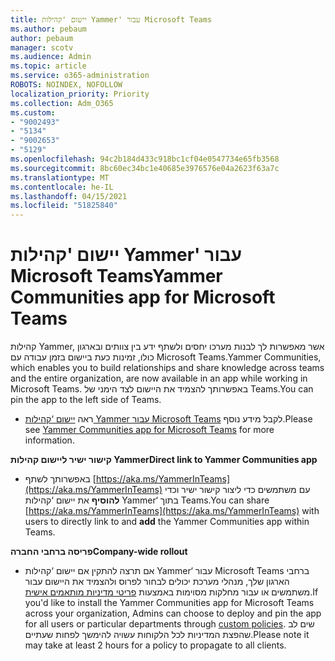 ```yaml
---
title: יישום 'קהילות Yammer' עבור Microsoft Teams
ms.author: pebaum
author: pebaum
manager: scotv
ms.audience: Admin
ms.topic: article
ms.service: o365-administration
ROBOTS: NOINDEX, NOFOLLOW
localization_priority: Priority
ms.collection: Adm_O365
ms.custom:
- "9002493"
- "5134"
- "9002653"
- "5129"
ms.openlocfilehash: 94c2b184d433c918bc1cf04e0547734e65fb3568
ms.sourcegitcommit: 8bc60ec34bc1e40685e3976576e04a2623f63a7c
ms.translationtype: MT
ms.contentlocale: he-IL
ms.lasthandoff: 04/15/2021
ms.locfileid: "51825840"
---
```

# <a name="yammer-communities-app-for-microsoft-teams"></a><span data-ttu-id="a6e89-102">יישום 'קהילות Yammer' עבור Microsoft Teams</span><span class="sxs-lookup"><span data-stu-id="a6e89-102">Yammer Communities app for Microsoft Teams</span></span>

<span data-ttu-id="a6e89-103">קהילות Yammer, אשר מאפשרות לך לבנות מערכו יחסים ולשתף ידע בין צוותים ובארגון כולו, זמינות כעת ביישום בזמן עבודה עם Microsoft Teams.</span><span class="sxs-lookup"><span data-stu-id="a6e89-103">Yammer Communities, which enables you to build relationships and share knowledge across teams and the entire organization, are now available in an app while working in Microsoft Teams.</span></span> <span data-ttu-id="a6e89-104">באפשרותך להצמיד את היישום לצד הימני של Teams.</span><span class="sxs-lookup"><span data-stu-id="a6e89-104">You can pin the app to the left side of Teams.</span></span> 

- <span data-ttu-id="a6e89-105">ראה [יישום ‘קהילות Yammer עבור Microsoft Teams](https://go.microsoft.com/fwlink/?linkid=2127757&clcid=0x409) לקבל מידע נוסף.</span><span class="sxs-lookup"><span data-stu-id="a6e89-105">Please see [Yammer Communities app for Microsoft Teams](https://go.microsoft.com/fwlink/?linkid=2127757&clcid=0x409) for more information.</span></span>

<span data-ttu-id="a6e89-106">**קישור ישיר ליישום קהילות Yammer**</span><span class="sxs-lookup"><span data-stu-id="a6e89-106">**Direct link to Yammer Communities app**</span></span>

- <span data-ttu-id="a6e89-107">באפשרותך לשתף [https://aka.ms/YammerInTeams](https://aka.ms/YammerInTeams) עם משתמשים כדי ליצור קישור ישיר וכדי **להוסיף** את יישום ‘קהילות Yammer‘ בתוך Teams.</span><span class="sxs-lookup"><span data-stu-id="a6e89-107">You can share [https://aka.ms/YammerInTeams](https://aka.ms/YammerInTeams) with users to directly link to and **add** the Yammer Communities app within Teams.</span></span>

<span data-ttu-id="a6e89-108">**פריסה ברחבי החברה**</span><span class="sxs-lookup"><span data-stu-id="a6e89-108">**Company-wide rollout**</span></span>

- <span data-ttu-id="a6e89-109">אם תרצה להתקין אם יישום ‘קהילות Yammer‘ עבור Microsoft Teams ברחבי הארגון שלך, מנהלי מערכת יכולים לבחור לפרוס ולהצמיד את היישום עבור משתמשים או עבור מחלקות מסוימות באמצעות [פריטי מדיניות מותאמים אישית](https://docs.microsoft.com/microsoftteams/manage-apps).</span><span class="sxs-lookup"><span data-stu-id="a6e89-109">If you'd like to install the Yammer Communities app for Microsoft Teams across your organization, Admins can choose to deploy and pin the app for all users or particular departments through [custom policies](https://docs.microsoft.com/microsoftteams/manage-apps).</span></span> <span data-ttu-id="a6e89-110">שים לב שהפצת המדיניות לכל הלקוחות עשויה להימשך לפחות שעתיים.</span><span class="sxs-lookup"><span data-stu-id="a6e89-110">Please note it may take at least 2 hours for a policy to propagate to all clients.</span></span>
